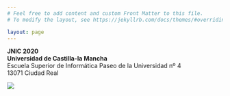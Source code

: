 ```yaml
---
# Feel free to add content and custom Front Matter to this file.
# To modify the layout, see https://jekyllrb.com/docs/themes/#overriding-theme-defaults

layout: page
---
```

__JNIC 2020__  
__Universidad de Castilla-la Mancha__  
Escuela Superior de Informática 
Paseo de la Universidad nº 4  
13071 Ciudad Real 

<img class="" src="{{ site.url }}/images/Email.jpg">
